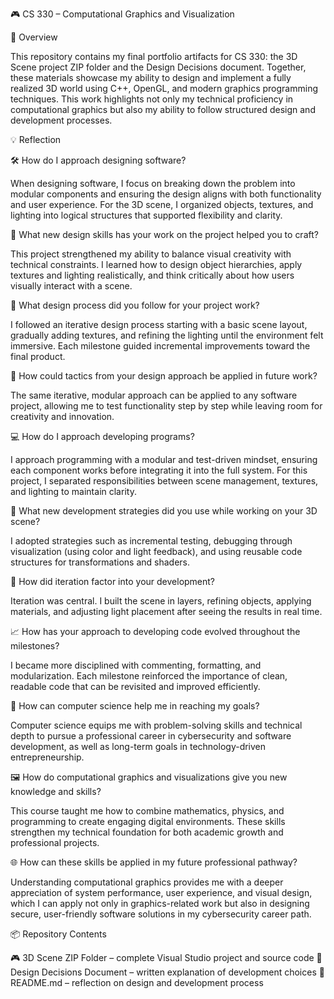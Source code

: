 🎮 CS 330 – Computational Graphics and Visualization

📖 Overview

This repository contains my final portfolio artifacts for CS 330: the 3D Scene project ZIP folder and the Design Decisions document. Together, these materials showcase my ability to design and implement a fully realized 3D world using C++, OpenGL, and modern graphics programming techniques. This work highlights not only my technical proficiency in computational graphics but also my ability to follow structured design and development processes.

💡 Reflection

🛠️ How do I approach designing software?

When designing software, I focus on breaking down the problem into modular components and ensuring the design aligns with both functionality and user experience. For the 3D scene, I organized objects, textures, and lighting into logical structures that supported flexibility and clarity.

🎨 What new design skills has your work on the project helped you to craft?

This project strengthened my ability to balance visual creativity with technical constraints. I learned how to design object hierarchies, apply textures and lighting realistically, and think critically about how users visually interact with a scene.

🔄 What design process did you follow for your project work?

I followed an iterative design process starting with a basic scene layout, gradually adding textures, and refining the lighting until the environment felt immersive. Each milestone guided incremental improvements toward the final product.

🚀 How could tactics from your design approach be applied in future work?

The same iterative, modular approach can be applied to any software project, allowing me to test functionality step by step while leaving room for creativity and innovation.

💻 How do I approach developing programs?

I approach programming with a modular and test-driven mindset, ensuring each component works before integrating it into the full system. For this project, I separated responsibilities between scene management, textures, and lighting to maintain clarity.

🧩 What new development strategies did you use while working on your 3D scene?

I adopted strategies such as incremental testing, debugging through visualization (using color and light feedback), and using reusable code structures for transformations and shaders.

🔁 How did iteration factor into your development?

Iteration was central. I built the scene in layers, refining objects, applying materials, and adjusting light placement after seeing the results in real time.

📈 How has your approach to developing code evolved throughout the milestones?

I became more disciplined with commenting, formatting, and modularization. Each milestone reinforced the importance of clean, readable code that can be revisited and improved efficiently.

🎯 How can computer science help me in reaching my goals?

Computer science equips me with problem-solving skills and technical depth to pursue a professional career in cybersecurity and software development, as well as long-term goals in technology-driven entrepreneurship.

🖼️ How do computational graphics and visualizations give you new knowledge and skills?

This course taught me how to combine mathematics, physics, and programming to create engaging digital environments. These skills strengthen my technical foundation for both academic growth and professional projects.

🌐 How can these skills be applied in my future professional pathway?

Understanding computational graphics provides me with a deeper appreciation of system performance, user experience, and visual design, which I can apply not only in graphics-related work but also in designing secure, user-friendly software solutions in my cybersecurity career path.

📦 Repository Contents

🎮 3D Scene ZIP Folder – complete Visual Studio project and source code
📝 Design Decisions Document – written explanation of development choices
📖 README.md – reflection on design and development process
